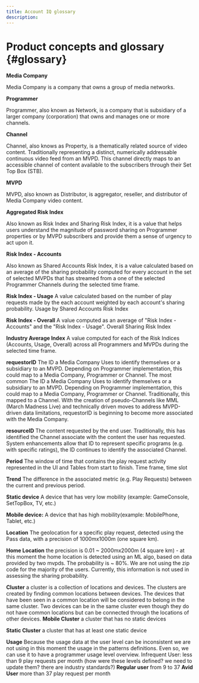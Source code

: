 ```yaml
---
title: Account IQ glossary
description: 
---
```


# Product concepts and glossary {#glossary}

**Media Company**

Media Company is a company that owns a group of media networks.

**Programmer**

Programmer, also known as Network, is a company that is subsidiary of a larger company (corporation) that owns and manages one or more channels.

**Channel**

Channel, also knows as Property, is a thematically related source of video content.  Traditionally representing a distinct, numerically addressable continuous video feed from an MVPD. This channel directly maps to an accessible channel of content available to the subscribers through their Set Top Box (STB).

**MVPD**

MVPD, also known as Distributor, is aggregator, reseller, and distributor of Media Company video content.

**Aggregated Risk Index**

Also known as Risk Index and Sharing Risk Index, it is a value that helps users understand the magnitude of password sharing on Programmer properties or by MVPD subscribers and provide them a sense of urgency to act upon it.

**Risk Index - Accounts**

Also known as Shared Accounts Risk Index, it is a value calculated based on an average of the sharing probability computed for every account in the set of selected MVPDs that has streamed from a one of the selected Programmer Channels during the selected time frame.

**Risk Index - Usage**
A value calculated based on the number of play requests made by the each account weighted by each account's sharing probability.	Usage by Shared Accounts Risk Index

**Risk Index - Overall**
A value computed as an average of "Risk Index - Accounts" and the "Risk Index - Usage".	Overall Sharing Risk Index

**Industry Average Index**
A value computed for each of the Risk Indices (Accounts, Usage, Overall) across all Programmers and MVPDs during the selected time frame.

**requestorID**
The ID a Media Company Uses to identify themselves or a subsidiary to an MVPD.  Depending on Programmer implementation, this could map to a Media Company, Programmer or Channel.  The most common The ID a Media Company Uses to identify themselves or a subsidiary to an MVPD.  Depending on Programmer implementation, this could map to a Media Company, Programmer or Channel.  Traditionally, this mapped to a Channel.  With the creation of pseudo-Channels like MML (March Madness Live) and technically driven moves to address MVPD-driven data limitations, requestorID is beginning to become more associated with the Media Company.

**resourceID**
The content requested by the end user.  Traditionally, this has identified the Channel associate with the content the user has requested.  System enhancements allow that ID to represent specific programs (e.g. with specific ratings), the ID continues to identify the associated Channel.

**Period**
The window of time that contains the play request activity represented in the UI and Tables from start to finish.	Time frame, time slot

**Trend**
The difference in the associated metric (e.g. Play Requests) between the current and previous period.

**Static device** 
A device that has very low mobility (example: GameConsole, SetTopBox, TV, etc.)

**Mobile device:**
A device that has high mobility(example: MobilePhone, Tablet, etc.)

**Location**
The geolocation for a specific play request, detected using the Pass data, with a precision of 1000mx1000m (one square km).

**Home Location**
the precision is 0.01 ~ 2000mx2000m (4 square km) - at this moment the home location is detected using an ML algo, based on data provided by two mvpds. The probability is ~ 80%. We are not using the zip code for the majority of the users. Currently, this information is not used in assessing the sharing probability.

**Cluster** a cluster is a collection of locations and devices. The clusters are created by finding common locations between devices. The devices that have been seen in a common location will be considered to belong in the same cluster. Two devices can be in the same cluster even though they do not have common locations but can be connected through the locations of other devices.
**Mobile Cluster**
a cluster that has no static devices

**Static Cluster**
a cluster that has at least one static device

**Usage**
Because the usage data at the user level can be inconsistent we are not using in this moment the usage in the patterns definitions. Even so, we can use it to have a programmer usage level overview. 
Infrequent User: less than 9 play requests per month (how were these levels defined? we need to update them? there are industry standards?)
**Regular user** from 9 to 37 
**Avid User** more than 37 play request per month
